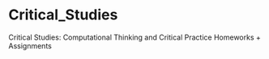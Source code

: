 # Critical_Studies
Critical Studies: Computational Thinking and Critical Practice
Homeworks + Assignments
